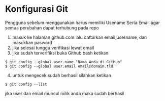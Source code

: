 # Konfigurasi Git
Pengguna sebelum menggunakan harus memiliki Usename Serta Email agar semua perubahan dapat terhubung pada repo

1. masuk ke halaman github.com lalu daftarkan email,username, dan masukkan pasword
2. jika selesai tunggu verifikasi lewat email
3. jika sudah terverifiksi buka Github bash ketikan

```
$ git config --global user.name "Nama Anda di GitHub"
$ git config --global user.email email@domain.tld
```
4. untuk mengecek sudah berhasil silahkan ketikan
```
$ git config --list
```
jika user dan email muncul milik anda maka sudah berhasil 
